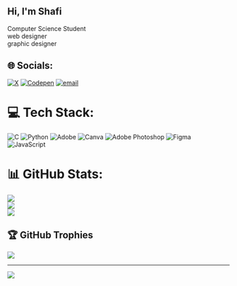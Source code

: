 ## Hi, I'm Shafi

Computer Science Student<br/>
web designer <br/>
graphic designer


## 🌐 Socials:
[![X](https://img.shields.io/badge/X-black.svg?logo=X&logoColor=white)](https://x.com/Shafi261724) [![Codepen](https://img.shields.io/badge/Codepen-000000?logo=codepen&logoColor=white)](https://codepen.io/Sha547) [![email](https://img.shields.io/badge/Email-D14836?logo=gmail&logoColor=white)](mailto:shafsquare54@gmail.com) 

# 💻 Tech Stack:
![C](https://img.shields.io/badge/c-%2300599C.svg?style=for-the-badge&logo=c&logoColor=white) ![Python](https://img.shields.io/badge/python-3670A0?style=for-the-badge&logo=python&logoColor=ffdd54) ![Adobe](https://img.shields.io/badge/adobe-%23FF0000.svg?style=for-the-badge&logo=adobe&logoColor=white) ![Canva](https://img.shields.io/badge/Canva-%2300C4CC.svg?style=for-the-badge&logo=Canva&logoColor=white) ![Adobe Photoshop](https://img.shields.io/badge/adobe%20photoshop-%2331A8FF.svg?style=for-the-badge&logo=adobe%20photoshop&logoColor=white) ![Figma](https://img.shields.io/badge/figma-%23F24E1E.svg?style=for-the-badge&logo=figma&logoColor=white) ![JavaScript](https://img.shields.io/badge/javascript-%23323330.svg?style=for-the-badge&logo=javascript&logoColor=%23F7DF1E)
# 📊 GitHub Stats:
![](https://github-readme-stats.vercel.app/api?username=Sha547&theme=merko&hide_border=false&include_all_commits=false&count_private=false)<br/>
![](https://nirzak-streak-stats.vercel.app/?user=Sha547&theme=merko&hide_border=false)<br/>
![](https://github-readme-stats.vercel.app/api/top-langs/?username=Sha547&theme=merko&hide_border=false&include_all_commits=false&count_private=false&layout=compact)

## 🏆 GitHub Trophies
![](https://github-profile-trophy.vercel.app/?username=Sha547&theme=radical&no-frame=false&no-bg=true&margin-w=4)

---
[![](https://visitcount.itsvg.in/api?id=Sha547&icon=0&color=0)](https://visitcount.itsvg.in)

<!-- Proudly created with GPRM ( https://gprm.itsvg.in ) -->
